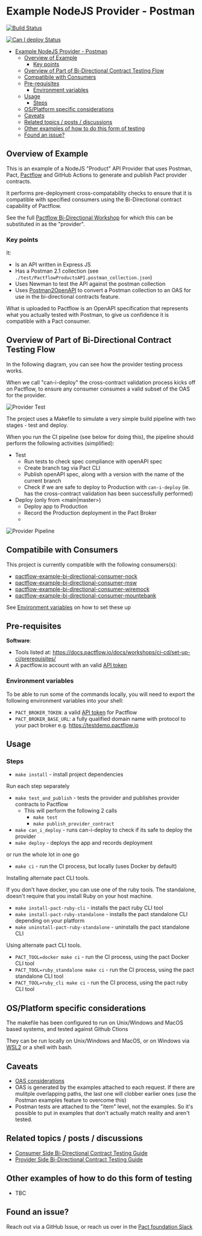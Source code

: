 # Example NodeJS Provider - Postman

<!-- Build Badge -->

[![Build Status](https://github.com/pactflow/example-bi-directional-provider-postman/actions/workflows/build.yml/badge.svg)](https://github.com/pactflow/example-bi-directional-provider-postman/actions)

<!-- Can I Deploy Badge -->

[![Can I deploy Status](https://testdemo.pactflow.io/pacticipants/pactflow-example-bi-directional-provider-postman/branches/master/latest-version/can-i-deploy/to-environment/production/badge)](https://testdemo.pactflow.io/pacticipants/pactflow-example-bi-directional-provider-postman/branches/master/latest-version/can-i-deploy/to-environment/production/badge)

- [Example NodeJS Provider - Postman](#example-nodejs-provider---postman)
  - [Overview of Example](#overview-of-example)
    - [Key points](#key-points)
  - [Overview of Part of Bi-Directional Contract Testing Flow](#overview-of-part-of-bi-directional-contract-testing-flow)
  - [Compatibile with Consumers](#compatibile-with-consumers)
  - [Pre-requisites](#pre-requisites)
    - [Environment variables](#environment-variables)
  - [Usage](#usage)
    - [Steps](#steps)
  - [OS/Platform specific considerations](#osplatform-specific-considerations)
  - [Caveats](#caveats)
  - [Related topics / posts / discussions](#related-topics--posts--discussions)
  - [Other examples of how to do this form of testing](#other-examples-of-how-to-do-this-form-of-testing)
  - [Found an issue?](#found-an-issue)

## Overview of Example

<!-- Provider Overview -->

This is an example of a NodeJS "Product" API Provider that uses Postman, Pact, [Pactflow](https://pactflow.io) and GitHub Actions to generate and publish Pact provider contracts.

It performs pre-deployment cross-compatability checks to ensure that it is compatible with specified consumers using the Bi-Directional contract capability of Pactflow.

<!-- General -->

See the full [Pactflow Bi-Directional Workshop](https://docs.pactflow.io/docs/workshops/bi-directional-contract-testing) for which this can be substituted in as the "provider".

### Key points

It:

- Is an API written in Express JS
- Has a Postman 2.1 collection (see `./test/PactflowProductsAPI.postman_collection.json`)
- Uses Newman to test the API against the postman collection
- Uses [Postman2OpenAPI](https://github.com/kevinswiber/postman2openapi) to convert a Postman collection to an OAS for use in the bi-directional contracts feature.

What is uploaded to Pactflow is an OpenAPI specification that represents what you actually tested with Postman, to give us confidence it is compatible with a Pact consumer.

## Overview of Part of Bi-Directional Contract Testing Flow

<!-- Provider Overview -->

In the following diagram, you can see how the provider testing process works.

When we call "can-i-deploy" the cross-contract validation process kicks off on Pactflow, to ensure any consumer consumes a valid subset of the OAS for the provider.

![Provider Test](docs/provider-scope.png "Provider Test")

The project uses a Makefile to simulate a very simple build pipeline with two stages - test and deploy.

When you run the CI pipeline (see below for doing this), the pipeline should perform the following activities (simplified):

- Test
  - Run tests to check spec compliance with openAPI spec
  - Create branch tag via Pact CLI
  - Publish openAPI spec, along with a version with the name of the current branch
  - Check if we are safe to deploy to Production with `can-i-deploy` (ie. has the cross-contract validation has been successfully performed)
- Deploy (only from <main|master>)
  - Deploy app to Production
  - Record the Production deployment in the Pact Broker
  -

![Provider Pipeline](docs/provider-pipeline.png "Provider Pipeline")

## Compatibile with Consumers

<!-- Consumer Compatability -->

This project is currently compatible with the following consumers(s):

- [pactflow-example-bi-directional-consumer-nock](https://github.com/pactflow/example-bi-directional-consumer-nock)
- [pactflow-example-bi-directional-consumer-msw](https://github.com/pactflow/example-bi-directional-consumer-msw)
- [pactflow-example-bi-directional-consumer-wiremock](https://github.com/pactflow/example-bi-directional-consumer-wiremock)
- [pactflow-example-bi-directional-consumer-mountebank](https://github.com/pactflow/example-bi-directional-consumer-mountebank)
<!-- * [pactflow-example-bi-directional-consumer-dotnet](https://github.com/pactflow/example-bi-directional-consumer-dotnet) -->

See [Environment variables](#environment-variables) on how to set these up

## Pre-requisites

**Software**:

- Tools listed at: https://docs.pactflow.io/docs/workshops/ci-cd/set-up-ci/prerequisites/
- A pactflow.io account with an valid [API token](https://docs.pactflow.io/docs/getting-started/#configuring-your-api-token)

### Environment variables

To be able to run some of the commands locally, you will need to export the following environment variables into your shell:

- `PACT_BROKER_TOKEN`: a valid [API token](https://docs.pactflow.io/docs/getting-started/#configuring-your-api-token) for Pactflow
- `PACT_BROKER_BASE_URL`: a fully qualified domain name with protocol to your pact broker e.g. https://testdemo.pactflow.io

## Usage

### Steps

- `make install` - install project dependencies

Run each step separately

- `make test_and_publish` - tests the provider and publishes provider contracts to Pactflow
  - This will perform the following 2 calls
    - `make test`
    - `make publish_provider_contract`
- `make can_i_deploy` - runs can-i-deploy to check if its safe to deploy the provider
- `make deploy` - deploys the app and records deployment

or run the whole lot in one go

- `make ci` - run the CI process, but locally (uses Docker by default)

Installing alternate pact CLI tools.

If you don't have docker, you can use one of the ruby tools. The standalone, doesn't require that you install Ruby on your host machine.

- `make install-pact-ruby-cli` - installs the pact ruby CLI tool
- `make install-pact-ruby-standalone` - installs the pact standalone CLI depending on your platform
- `make uninstall-pact-ruby-standalone` - uninstalls the pact standalone CLI

Using alternate pact CLI tools.

- `PACT_TOOL=docker make ci` - run the CI process, using the pact Docker CLI tool
- `PACT_TOOL=ruby_standalone make ci` - run the CI process, using the pact standalone CLI tool
- `PACT_TOOL=ruby_cli make ci` - run the CI process, using the pact ruby CLI tool

## OS/Platform specific considerations

The makefile has been configured to run on Unix/Windows and MacOS based systems, and tested against Github Ctions

They can be run locally on Unix/Windows and MacOS, or on Windows via [WSL2](https://docs.microsoft.com/en-us/windows/wsl/install) or a shell with bash.

## Caveats

- [OAS considerations](https://docs.pactflow.io/docs/bi-directional-contract-testing/contracts/oas#considerations)
- OAS is generated by the examples attached to each request. If there are mulitple overlapping paths, the last one will clobber earlier ones (use the Postman examples feature to overcome this)
- Postman tests are attached to the "item" level, not the examples. So it's possible to put in examples that don't actually match reality and aren't tested.

## Related topics / posts / discussions

- [Consumer Side Bi-Directional Contract Testing Guide](https://docs.pactflow.io/docs/bi-directional-contract-testing/consumer)
- [Provider Side Bi-Directional Contract Testing Guide](https://docs.pactflow.io/docs/bi-directional-contract-testing/provider)

## Other examples of how to do this form of testing

- TBC

## Found an issue?

Reach out via a GitHub Issue, or reach us over in the [Pact foundation Slack](https://slack.pact.io)
